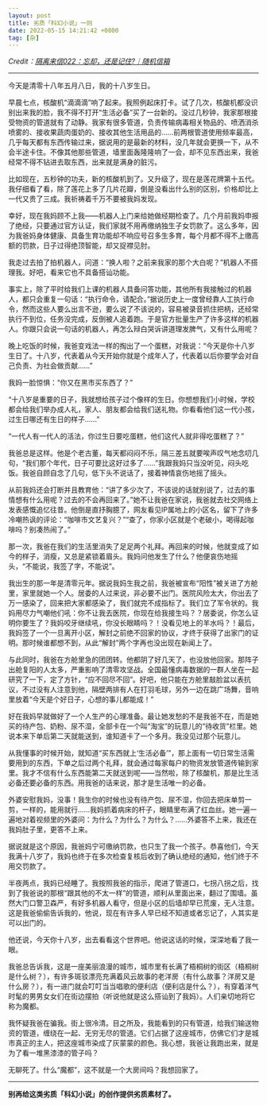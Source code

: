 ```yaml
---
layout: post
title: 劣质「科幻小说」一则
date: 2022-05-15 14:21:42 +0800
tag: [杂]
---
```


*Credit：[隔离来信022：忘却，还是记住?｜随机信箱](https://mp.weixin.qq.com/s/x5tO87r311LKeLKdMop8oQ)*

***

今天是清零十八年五月八日，我的十八岁生日。

 

早晨七点，核酸机“滴滴滴”响了起来。我照例起床打卡。试了几次，核酸机都没识别出来我的脸，我不得不打开“生活必备”买了一台新的。没过几秒钟，我家那根接受物资的管道就有了动静。我家有很多管道，负责传输病毒相关物品的、喷洒消杀喷雾的、接收果蔬肉蛋奶的、接收其他生活用品的……前两根管道使用频率最高，几乎每天都有东西传输过来，据说用的是最新的材料，没几年就会更换一下，从不会半途卡住。不像其他那些管道，墙里面轰隆隆响了一会，却不见东西出来，我爸经常不得不钻进去取东西，出来就是满身的脏污。

 

比如现在，五秒钟的功夫，新的核酸机到了。又升级了，现在是莲花牌第十五代。我仔细看了看，除了莲花上多了几片花瓣，倒是没看出什么别的区别，价格却比上一代又贵了三成。我祈祷着千万不要被我妈发现。

 

幸好，现在我妈顾不上我——机器人上门来给她做经期检查了。几个月前我妈申报了绝经，只要通过官方认证，我们家就不用再缴纳独生子女罚款了。这么多年，因为我爸妈身体健康、具备生育功能却不响应号召多生多育，每个月都不得不上缴高额的罚款，日子过得绝顶智能，却又捉襟见肘。

 

我走过去拍了拍机器人，问道：“换人啦？之前来我家的那个大白呢？”机器人不搭理我。好吧，看来它也不具备搭讪功能。

 

事实上，除了平时给我们上课的机器人具备问答功能，其他所有我接触过的机器人，都只会重复一句话：“执行命令，请配合。”据说历史上一度曾经靠人工执行命令，然而这些人要么出言不逊，要么说了不该说的，容易被录音抓住把柄，还经常执行不到位，任务没完成，反倒被人追着跑。于是官方批量生产了许多这样的机器人。你跟只会说一句话的机器人，再怎么辩白哭诉讲道理发脾气，又有什么用呢？

 

晚上吃饭的时候，我爸变戏法一样的掏出了一个蛋糕，对我说：“今天是你十八岁生日了。十八岁，代表着从今天开始你就是个成年人了，代表着以后你要学会对自己负责、为社会做贡献……”

 

我妈一脸惊惧：“你又在黑市买东西了？”

 

“十八岁是重要的日子，我就想给孩子过个像样的生日。你想想我们小时候，学校都会给我们举办成人礼，家人、朋友都会给我们送礼物。你看看他们这一代小孩，过生日哪还有生日的样子……”

 

“一代人有一代人的活法，你过生日要吃蛋糕，他们这代人就非得吃蛋糕了？”

 

我爸总是这样。他是个老古董，每天都闷闷不乐，隔三差五就要唉声叹气地念叨几句，“我们那个年代，日子可要比这好过多了……”我跟我妈只当没听见，闷头吃饭。我爸自顾自念了几句，低下头不说话了，接着神情哀伤地摇了摇头。

 

从前我妈还会打断并且教育他：“讲了多少次了，不该说的话就别说了，过去的事情想有什么用呢？过去的不会再回来了。”她不让我爸在家说，我爸就去社交网络上发表感慨追忆往昔。他倒是直抒胸臆了，网友看见IP属地上的小区名，留下了许多冷嘲热讽的评论：“咖啡市文艺复兴？”“查了，你家小区就是个老破小，喝得起咖啡吗？别凑热闹了。”

 

那一次，我爸在我们的生活里消失了足足两个礼拜。再回来的时候，他就变成了如今的样子，消瘦，又总是紧锁着眉头。我妈问他发生了什么？他便哀伤地摇头，“不能说，我签了字，不能说”。

 

我出生的那一年是清零元年。据说我妈生我之前，我爸被宣布“阳性”被关进了方舱里，家里就她一个人。居委的人过来说，非必要不出门。医院风险太大，你出去了万一感染了，回来把大家都感染了，我们就完不成指标了。我们立了军令状的。我妈用尽力气嘲他们吼：你不让我去医院，你现在给我接生吗？？居委说，你怎么证明你要生了？我妈咬牙继续吼，你没长眼睛吗？！没看见地上的羊水吗？！最后，我妈签了一个一旦离开小区，解封之前绝不回家的协议，才终于获得了出家门的证明。那时候谁都想不到，从此“解封”两个字再也没出现在新闻上了。

 

与此同时，我爸在方舱里急的团团转。他都阴了好几天了，也没放他回家。那阵子出舱复阳的人太多，严重影响了清零攻坚战。全国最懂病毒数据的一群人坐在一起研究了一下，定了方针，“应不回尽不回”。好吧，他只能在方舱里敲脸盆以表抗议，不过没有人注意到他，隔壁两排有人在打羽毛球，另外一边在跳广场舞，音响里放着“今天是个好日子，心想的事儿都能成！”

 

好在我妈早就做好了一个人生产的心理准备。最让她发愁的不是我爸不在，而是她买的待产包、奶粉、尿不湿，全部卡在一个叫“淘宝”的玩意儿的“待收货”栏里。她说本来下单后第二天就能送到，谁知道卡了一个多月。我没见过那个玩意儿。

 

从我懂事的时候开始，就知道“买东西就上‘生活必备’”，那上面有一切日常生活需要用到的东西，下单之后过两个礼拜，就会通过每家每户的物资发放管道传输到家里。我才不信有什么东西能第二天就送到呢——当然啦，除了核酸机，那是比生活必备还要必备的东西。用我爸的话来说，那才是生活唯一的必备。

 

外婆安慰我妈，没事！我生你的时候也没有待产包、尿不湿，你回去把床单剪一剪，一样的，能用就行……我妈抓着病床的杆子，眼睛里布满了红血丝。她一遍一遍地对着视频里的外婆问：为什么？为什么？为什么？……外婆答不上来，我还在我妈肚子里，更答不上来。

 

据说就是这个原因，我爸妈宁可缴纳罚款，也只生了我一个孩子。恭喜他们，今天我满十八岁了，我妈也终于在多次检查复核后收到了确认绝经的通知，他们终于不用交罚款了。

 

半夜两点，我妈已经睡了。我按照我爸的指示，爬进了管道口，七拐八拐之后，找到了我爸说的那根“跟其他的不太一样”的管道，顺利从里面出来，翻过了围墙。虽然大门口警卫森严，有好多机器人看守，但是小区的后墙却早已荒废，无人注意。这是我爸偷偷告诉我的，他说，现在有许多人早已经不知道或者忘记了，人其实是可以出门的。

 

他还说，今天你十八岁，出去看看这个世界吧。他说这话的时候，深深地看了我一眼。

 

我爸总告诉我，这是一座美丽浪漫的城市，城市里有长满了梧桐树的街区（梧桐树是什么树？），有许多斑驳漂亮充满着风云故事的老洋房（有什么故事？洋房又是什么房？），有一进门就会叮叮当当唱歌的便利店（便利店是什么？），有穿着洋气时髦的男男女女们在街边摆拍（听说他就是这么搭讪到了我妈）。人们亲切地将它称为魔都。

 

我怀疑我爸在骗我。街上很冷清。目之所及，我能看到的只有管道，给我们输送物资的管道，缠绕在一起、无穷无尽的管道。它们占据了这座城市，仿佛它们才是城市真正的主人，把这座城市染成了灰蒙蒙的颜色。我心想，我爸让我跑出来，就是为了看一堆黑漆漆的管子吗？

 

无聊死了。什么“魔都”，这不就是一个大房间吗？我想回家了。

***

**别再给这类劣质「科幻小说」的创作提供劣质素材了。**